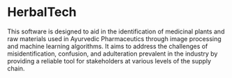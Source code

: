 # HerbalTech
This software is designed to aid in the identification of medicinal plants and raw materials used in Ayurvedic Pharmaceutics through image processing and machine learning algorithms. It aims to address the challenges of misidentification, confusion, and adulteration prevalent in the industry by providing a reliable tool for stakeholders at various levels of the supply chain.
